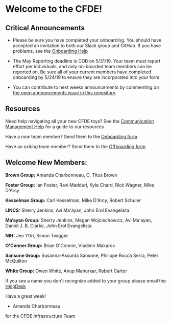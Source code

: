# Welcome to the CFDE!

## Critical Announcements

- Please be sure you have completed your onboarding. You should have accepted an invitation to both our Slack group and GitHub. If you have problems, see the [Onboarding Help](https://github.com/nih-cfde/organization/blob/master/OnboardingHelp.md)

- The May Reporting deadline is COB on 5/31/19. Your team must report effort per individuals, and only on-boarded team members can be reported on. Be sure all of your current members have completed onboarding by 5/24/19 to ensure they are incorporated into your form

- You can contribute to next weeks announcements by commenting on [the open
announcements issue in this repository](https://github.com/nih-cfde/announcements/issues?utf8=%E2%9C%93&q=is%3Aissue+is%3Aopen+Announcements)

## Resources

Need help navigating all your new CFDE toys? See the [Communication Management Help](https://github.com/nih-cfde/organization/blob/master/CommunicationManagementHelp.md) for a guide to our resources

Have a *new* team member? Send them to the [Onboarding form](https://forms.gle/H3ThBxzYYHdauaKJ8)

Have an *exiting* team member? Send them to the [Offboarding form](https://forms.gle/TQMmwvSGaDCFuVXP9)

## Welcome New Members:

**Brown Group:**  Amanda Charbonneau, C. Titus Brown

**Foster Group:**  Ian Foster, Ravi Madduri, Kyle Chard, Rick Wagner, Mike D'Arcy

**Kesselman Group:**  Carl Kesselman, Mike D'Arcy, Robert Schuler

**LINCS:**  Sherry Jenkins, Avi Ma'ayan, John Erol Evangelista

**Ma’ayan Group:**  Sherry Jenkins, Megan Wojciechowicz, Avi Ma'ayan, Daniel J. B. Clarke, John Erol Evangelista

**NIH:** Jen Yttri, Simon Twigger

**O'Conner Group:**  Brian O'Connor, Vladimir Makarov

**Sansone Group:**  Susanna-Assunta Sansone, Philippe Rocca Serra, Peter McQuilton

**White Group:**  Owen White, Anup Mahurkar, Robert Carter

If you see a name you don't recognize added to your group please email the [HelpDesk](mailto:autohelp+int+851+6545985337373134556@CFDE.groups.io )


Have a great week!

- Amanda Charbonneau

for the CFDE Infrastructure Team
